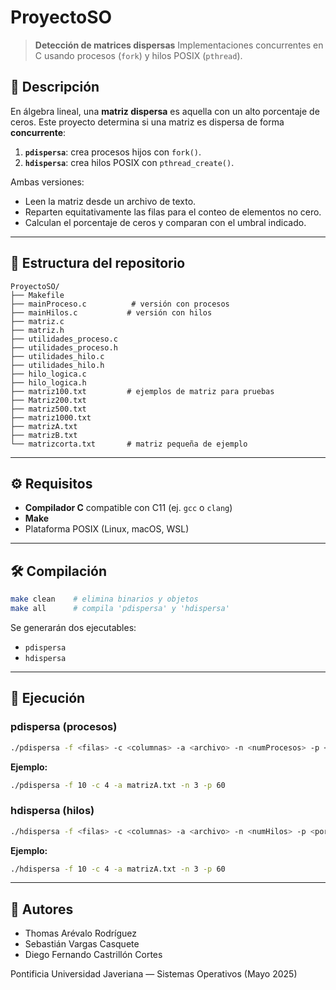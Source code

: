 # ProyectoSO

> **Detección de matrices dispersas**
> Implementaciones concurrentes en C usando procesos (`fork`) y hilos POSIX (`pthread`).

## 🔎 Descripción

En álgebra lineal, una **matriz dispersa** es aquella con un alto porcentaje de ceros.
Este proyecto determina si una matriz es dispersa de forma **concurrente**:

1. **`pdispersa`**: crea procesos hijos con `fork()`.
2. **`hdispersa`**: crea hilos POSIX con `pthread_create()`.

Ambas versiones:

* Leen la matriz desde un archivo de texto.
* Reparten equitativamente las filas para el conteo de elementos no cero.
* Calculan el porcentaje de ceros y comparan con el umbral indicado.

---

## 📁 Estructura del repositorio

```text
ProyectoSO/
├── Makefile
├── mainProceso.c          # versión con procesos
├── mainHilos.c           # versión con hilos
├── matriz.c
├── matriz.h
├── utilidades_proceso.c
├── utilidades_proceso.h
├── utilidades_hilo.c
├── utilidades_hilo.h
├── hilo_logica.c
├── hilo_logica.h
├── matriz100.txt         # ejemplos de matriz para pruebas
├── Matriz200.txt
├── matriz500.txt
├── matriz1000.txt
├── matrizA.txt
├── matrizB.txt
└── matrizcorta.txt       # matriz pequeña de ejemplo
```

---

## ⚙️ Requisitos

* **Compilador C** compatible con C11 (ej. `gcc` o `clang`)
* **Make**
* Plataforma POSIX (Linux, macOS, WSL)

---

## 🛠️ Compilación

```bash
make clean    # elimina binarios y objetos
make all      # compila 'pdispersa' y 'hdispersa'
```

Se generarán dos ejecutables:

* `pdispersa`
* `hdispersa`

---

## 🚀 Ejecución

### pdispersa (procesos)

```bash
./pdispersa -f <filas> -c <columnas> -a <archivo> -n <numProcesos> -p <porcentaje>
```

**Ejemplo:**

```bash
./pdispersa -f 10 -c 4 -a matrizA.txt -n 3 -p 60
```

### hdispersa (hilos)

```bash
./hdispersa -f <filas> -c <columnas> -a <archivo> -n <numHilos> -p <porcentaje>
```

**Ejemplo:**

```bash
./hdispersa -f 10 -c 4 -a matrizA.txt -n 3 -p 60
```

---

## 👥 Autores

* Thomas Arévalo Rodríguez
* Sebastián Vargas Casquete
* Diego Fernando Castrillón Cortes

Pontificia Universidad Javeriana — Sistemas Operativos (Mayo 2025)
